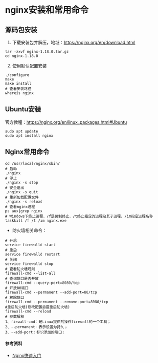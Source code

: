 # nginx安装和常用命令

## 源码包安装

1. 下载安装包并解压，地址：https://nginx.org/en/download.html

```
tar -zxvf nginx-1.18.0.tar.gz
cd nginx-1.18.0
```

2. 使用默认配置安装

```
./configure
make
make install
# 查看安装路径
whereis nginx
```

## Ubuntu安装

官方教程：https://nginx.org/en/linux_packages.html#Ubuntu

```
sudo apt update
sudo apt install nginx
```

## Nginx常用命令

```
cd /usr/local/nginx/sbin/
# 启动
./nginx
# 停止
./nginx -s stop
# 安全退出
./nginx -s quit
# 重新加载配置文件
./nginx -s reload
# 查看nginx进程
ps aux|grep nginx
# Windows下终止进程，/f是强制终止，/t终止指定的进程及其子进程，/im指定进程名称
taskkill /f /t /im nginx.exe
```

- 防火墙相关命令：

```
# 开启
service firewalld start
# 重启
service firewalld restart
# 关闭
service firewalld stop
# 查看防火墙规则
firewall-cmd --list-all
# 查询端口是否开放
firewall-cmd --query-port=8080/tcp
# 开放80端口
firewall-cmd --permanent --add-port=80/tcp
# 移除端口
firewall-cmd --permanent --remove-port=8080/tcp
#重启防火墙(修改配置后要重启防火墙)
firewall-cmd --reload
# 参数解释
1、firwall-cmd：是Linux提供的操作firewall的一个工具；
2、--permanent：表示设置为持久；
3、--add-port：标识添加的端口；
```

#### 参考资料

- [Nginx快速入门](https://www.kuangstudy.com/bbs/1353634800149213186)
